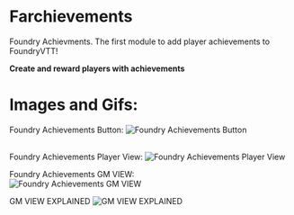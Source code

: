 # Farchievements
Foundry Achievments. The first module to add player achievements to FoundryVTT!

<b>Create and reward players with achievements</b>
<h1>Images and Gifs:</h1>
Foundry Achievements Button:
<img src="https://i.imgur.com/bWEobgB.png" title="Foundry Achievements Button"></img></br>
                                                                            
</br>Foundry Achievements Player View:
<img src="https://i.imgur.com/gDg6gNv.gif" title="Foundry Achievements Player View"></img></br>

Foundry Achievements GM VIEW:                                      
<img src="https://i.imgur.com/ILS3qfQ.png" title="Foundry Achievements GM VIEW"></img></br>

GM VIEW EXPLAINED
<img src="https://i.imgur.com/97odi5O.png" title="GM VIEW EXPLAINED"></img></br>

